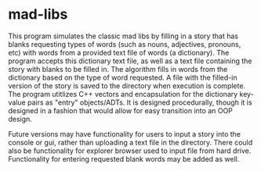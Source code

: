 mad-libs
========

This program simulates the classic mad libs by filling in a story that has blanks requesting types of words (such as nouns, adjectives, pronouns, etc) with words from a provided text file of words (a dictionary). The program accepts this dictionary text file, as well as a text file containing the story with blanks to be filled in. The algorithm fills in words from the dictionary based on the type of word requested. A file with the filled-in version of the story is saved to the directory when execution is complete. The program utitlizes C++ vectors and encapsulation for the dictionary key-value pairs as "entry" objects/ADTs. It is designed procedurally, though it is designed in a fashion that would allow for easy transition into an OOP design.  

Future versions may have functionality for users to input a story into the console or gui, rather than uploading a text file in the directory. There could also be functionality for explorer browser used to input file from hard drive. Functionality for entering requested blank words may be added as well. 
